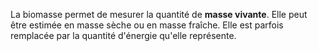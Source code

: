 La biomasse permet de mesurer la quantité de **masse vivante**. Elle peut être estimée en masse sèche ou en masse fraîche. Elle est parfois remplacée  par la quantité d'énergie qu'elle représente. 